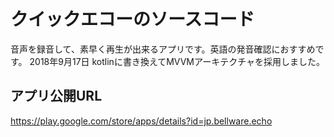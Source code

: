 クイックエコーのソースコード
====
音声を録音して、素早く再生が出来るアプリです。英語の発音確認におすすめです。
2018年9月17日 kotlinに書き換えてMVVMアーキテクチャを採用しました。

## アプリ公開URL

https://play.google.com/store/apps/details?id=jp.bellware.echo
